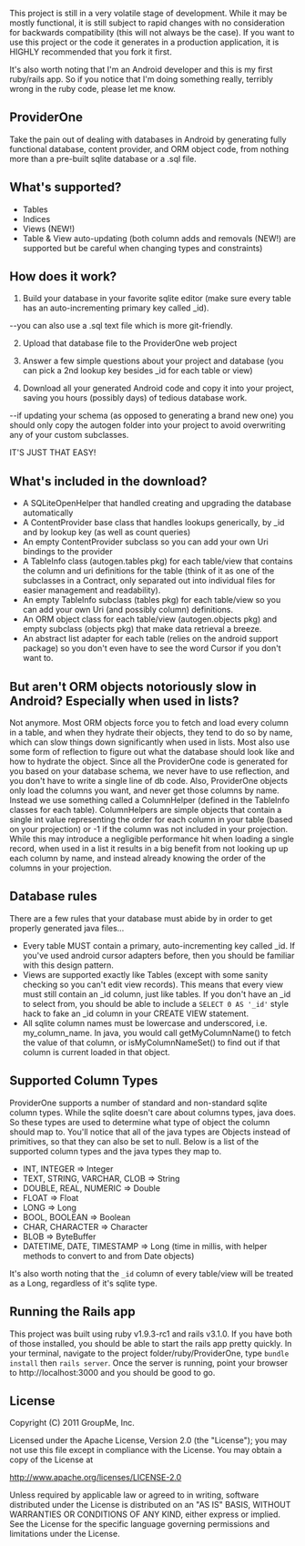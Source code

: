 This project is still in a very volatile stage of development. While it may be mostly functional, it is still subject to rapid changes with no consideration for backwards compatibility (this will not always be the case). If you want to use this project or the code it generates in a production application, it is HIGHLY recommended that you fork it first.

It's also worth noting that I'm an Android developer and this is my first ruby/rails app. So if you notice that I'm doing something really, terribly wrong in the ruby code, please let me know.


ProviderOne
-----------

Take the pain out of dealing with databases in Android by generating fully functional database, content provider, and ORM object code, from nothing more than a pre-built sqlite database or a .sql file.

## What's supported?

- Tables
- Indices
- Views (NEW!)
- Table & View auto-updating (both column adds and removals (NEW!) are supported but be careful when changing types and constraints)

## How does it work?

1) Build your database in your favorite sqlite editor (make sure every table has an auto-incrementing primary key called _id).
	
  --you can also use a .sql text file which is more git-friendly. 
	
2) Upload that database file to the ProviderOne web project

3) Answer a few simple questions about your project and database (you can pick a 2nd lookup key besides _id for each table or view)

4) Download all your generated Android code and copy it into your project, saving you hours (possibly days) of tedious database work. 

  --if updating your schema (as opposed to generating a brand new one) you should only copy the autogen folder into your project to avoid overwriting any of your custom subclasses.

IT'S JUST THAT EASY!


## What's included in the download?

- A SQLiteOpenHelper that handled creating and upgrading the database automatically
- A ContentProvider base class that handles lookups generically, by _id and by lookup key (as well as count queries)
- An empty ContentProvider subclass so you can add your own Uri bindings to the provider
- A TableInfo class (autogen.tables pkg) for each table/view that contains the column and uri definitions for the table (think of it as one of the subclasses in a Contract, only separated out into individual files for easier management and readability).
- An empty TableInfo subclass (tables pkg) for each table/view so you can add your own Uri (and possibly column) definitions.
- An ORM object class for each table/view (autogen.objects pkg) and empty subclass (objects pkg) that make data retrieval a breeze.
- An abstract list adapter for each table (relies on the android support package) so you don't even have to see the word Cursor if you don't want to.

## But aren't ORM objects notoriously slow in Android? Especially when used in lists?

Not anymore. Most ORM objects force you to fetch and load every column in a table, and when they hydrate their objects, they tend to do so by name, which can slow things down significantly when used in lists. Most also use some form of reflection to figure out what the database should look like and how to hydrate the object. Since all the ProviderOne code is generated for you based on your database schema, we never have to use reflection, and you don't have to write a single line of db code. Also, ProviderOne objects only load the columns you want, and never get those columns by name. Instead we use something called a ColumnHelper (defined in the TableInfo classes for each table). ColumnHelpers are simple objects that contain a single int value representing the order for each column in your table (based on your projection) or -1 if the column was not included in your projection. While this may introduce a negligible performance hit when loading a single record, when used in a list it results in a big benefit from not looking up up each column by name, and instead already knowing the order of the columns in your projection.

## Database rules

There are a few rules that your database must abide by in order to get properly generated java files…

- Every table MUST contain a primary, auto-incrementing key called _id. If you've used android cursor adapters before, then you should be familiar with this design pattern.
- Views are supported exactly like Tables (except with some sanity checking so you can't edit view records). This means that every view must still contain an _id column, just like tables. If you don't have an _id to select from, you should be able to include a `SELECT 0 AS '_id'` style hack to fake an _id column in your CREATE VIEW statement.
- All sqlite column names must be lowercase and underscored, i.e. my_column_name. In java, you would call getMyColumnName() to fetch the value of that column, or isMyColumnNameSet() to find out if that column is current loaded in that object.

## Supported Column Types

ProviderOne supports a number of standard and non-standard sqlite column types. While the sqlite doesn't care about columns types, java does. So these types are used to determine what type of object the column should map to. You'll notice that all of the java types are Objects instead of primitives, so that they can also be set to null. Below is a list of the supported column types and the java types they map to.

- INT, INTEGER => Integer
- TEXT, STRING, VARCHAR, CLOB => String
- DOUBLE, REAL, NUMERIC => Double
- FLOAT => Float
- LONG => Long
- BOOL, BOOLEAN => Boolean
- CHAR, CHARACTER => Character
- BLOB => ByteBuffer
- DATETIME, DATE, TIMESTAMP => Long (time in millis, with helper methods to convert to and from Date objects)

It's also worth noting that the `_id` column of every table/view will be treated as a Long, regardless of it's sqlite type.

## Running the Rails app

This project was built using ruby v1.9.3-rc1 and rails v3.1.0. If you have both of those installed, you should be able to start the rails app pretty quickly. In your terminal, navigate to the project folder/ruby/ProviderOne, type `bundle install` then `rails server`. Once the server is running, point your browser to http://localhost:3000 and you should be good to go.

## License

  Copyright (C) 2011 GroupMe, Inc.
 
  Licensed under the Apache License, Version 2.0 (the "License");
  you may not use this file except in compliance with the License.
  You may obtain a copy of the License at
 
  http://www.apache.org/licenses/LICENSE-2.0
 
  Unless required by applicable law or agreed to in writing, software
  distributed under the License is distributed on an "AS IS" BASIS,
  WITHOUT WARRANTIES OR CONDITIONS OF ANY KIND, either express or implied.
  See the License for the specific language governing permissions and
  limitations under the License.
 

